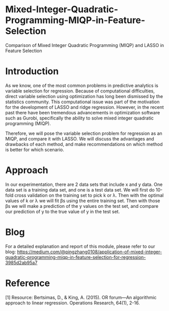 # Mixed-Integer-Quadratic-Programming-MIQP-in-Feature-Selection
Comparison of Mixed Integer Quadratic Programming (MIQP) and LASSO in Feature Selection


# Introduction
As we know, one of the most common problems in predictive analytics is variable selection for regression. Because of computational difficulties, direct variable selection using optimization has long been dismissed by the statistics community. This computational issue was part of the motivation for the development of LASSO and ridge regression. However, in the recent past there have been tremendous advancements in optimization software such as Gurobi, specifically the ability to solve mixed integer quadratic programming (MIQP).

Therefore, we will pose the variable selection problem for regression as an MIQP, and compare it with LASSO. We will discuss the advantages and drawbacks of each method, and make recommendations on which method is better for which scenario.


# Approach
In our experimentation, there are 2 data sets that include x and y data. One data set is a training data set, and one is a test data set. We will first do 10-fold cross validation on the training set to pick k or λ. Then with the optimal values of k or λ we will fit βs using the entire training set. Then with those βs we will make a prediction of the y values on the test set, and compare our prediction of y to the true value of y in the test set.


# Blog
For a detailed explanation and report of this module, please refer to our blog: https://medium.com/@pingzhang0108/application-of-mixed-integer-quadratic-programming-miqp-in-feature-selection-for-regression-3985d2ab95a7


# Reference
[1] Resource: Bertsimas, D., & King, A. (2015). OR forum—An algorithmic approach to linear regression. Operations Research, 64(1), 2-16.
